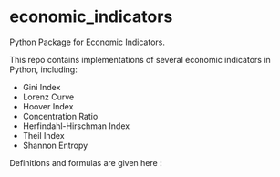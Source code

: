 # economic_indicators
Python Package for Economic Indicators.

This repo contains implementations of several economic indicators in Python, including:
- Gini Index
- Lorenz Curve
- Hoover Index
- Concentration Ratio
- Herfindahl-Hirschman Index
- Theil Index
- Shannon Entropy

Definitions and formulas are given here : [](docs/INDICATORS.md)
